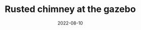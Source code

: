 ---
title: "Rusted chimney at the gazebo"
picture: "/assets/camera-roll/2022/08/2022-08-19-rusted-chimney-at-the-gazebo/20220819_071420628_iOS.jpg"
thumbnail: "/assets/camera-roll/2022/08/2022-08-19-rusted-chimney-at-the-gazebo/20220819_071420628_iOS-thumbnail.jpg"
date: 2022-08-10
tags:
  - Needs Enhancement
---